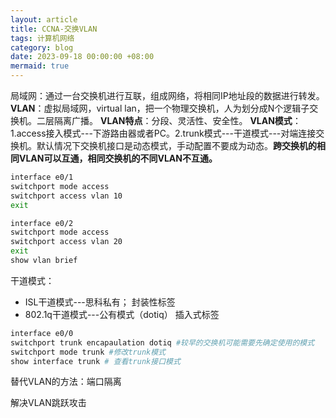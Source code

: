 ```yaml
---
layout: article
title: CCNA-交换VLAN
tags: 计算机网络
category: blog
date: 2023-09-18 00:00:00 +08:00
mermaid: true
---
```

局域网：通过一台交换机进行互联，组成网络，将相同IP地址段的数据进行转发。
**VLAN**：虚拟局域网，virtual lan，把一个物理交换机，人为划分成N个逻辑子交换机。二层隔离广播。
**VLAN特点**：分段、灵活性、安全性。
**VLAN模式**：1.access接入模式---下游路由器或者PC。2.trunk模式---干道模式---对端连接交换机。默认情况下交换机接口是动态模式，手动配置不要成为动态。**跨交换机的相同VLAN可以互通，相同交换机的不同VLAN不互通。**

```bash
interface e0/1
switchport mode access
switchport access vlan 10
exit

interface e0/2
switchport mode access
switchport access vlan 20
exit
show vlan brief
```
干道模式：
- ISL干道模式---思科私有；
封装性标签
- 802.1q干道模式---公有模式（dotiq）
插入式标签

```bash
interface e0/0
switchport trunk encapaulation dotiq #较早的交换机可能需要先确定使用的模式
switchport mode trunk #修改trunk模式
show interface trunk # 查看trunk接口模式
```

替代VLAN的方法：端口隔离

解决VLAN跳跃攻击
